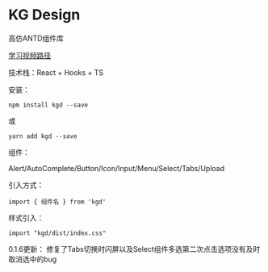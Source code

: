 # KG Design

高仿ANTD组件库

[学习视频路径](https://coding.imooc.com/class/428.html)

技术栈：React + Hooks + TS 



安装：

```
npm install kgd --save
```

或

```
yarn add kgd --save
```



组件：

Alert/AutoComplete/Button/Icon/Input/Menu/Select/Tabs/Upload

引入方式：

```
import { 组件名 } from 'kgd'
```

样式引入：

```
import "kgd/dist/index.css"
```

0.1.6更新：
修复了Tabs切换时闪屏以及Select组件多选第二次点击选项没有及时取消选中的bug
